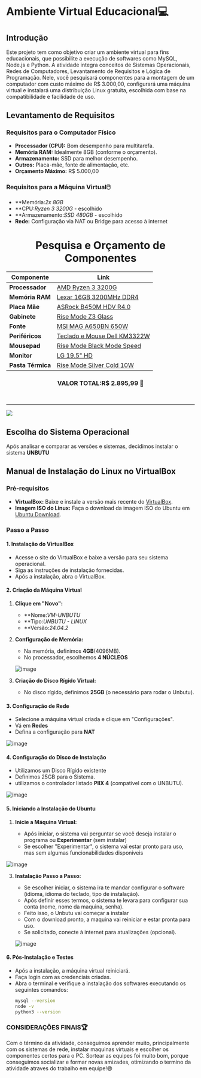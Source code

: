 # Ambiente Virtual Educacional💻

## Introdução
Este projeto tem como objetivo criar um ambiente virtual para fins educacionais, que possibilite a execução de softwares como MySQL, Node.js e Python. A atividade integra conceitos de Sistemas Operacionais, Redes de Computadores, Levantamento de Requisitos e Lógica de Programação. Nele, você pesquisará componentes para a montagem de um computador com custo máximo de R$ 3.000,00, configurará uma máquina virtual e instalará uma distribuição Linux gratuita, escolhida com base na compatibilidade e facilidade de uso.

## Levantamento de Requisitos

### Requisitos para o Computador Físico
- **Processador (CPU):** Bom desempenho para multitarefa.
- **Memória RAM:** Idealmente 8GB (conforme o orçamento).
- **Armazenamento:** SSD para melhor desempenho.
- **Outros:** Placa-mãe, fonte de alimentação, etc.
- **Orçamento Máximo:** R$ 5.000,00

### Requisitos para a Máquina Virtual🖱️
- **Memória:*2x 8GB* 
- **CPU:*Ryzen 3 3200G* - escolhido
- **Armazenamento:*SSD 480GB* - escolhido 
- **Rede:** Configuração via NAT ou Bridge para acesso à internet


<div align="center">
  
# Pesquisa e Orçamento de Componentes



| Componente       | Link                                                                                                                |
|------------------|---------------------------------------------------------------------------------------------------------------------|
| **Processador**   | [AMD Ryzen 3 3200G](https://www.kabum.com.br/produto/102248/processador-amd-ryzen-3-3200g-3-6ghz-4ghz-max-turbo-cache-4mb-quad-core-4-threads-am4-yd3200c5fhbox) |
| **Memória RAM**  | [Lexar 16GB 3200MHz DDR4](https://www.kabum.com.br/produto/548589/memoria-ram-lexar-16gb-3200mhz-ddr4-cl22-preto-ld4au016g-b3200gsst) |
| **Placa Mãe**    | [ASRock B450M HDV R4.0](https://www.kabum.com.br/produto/111107/placa-mae-asrock-b450m-hdv-r4-0-amd-am4-micro-atx-ddr4-preto-90-mxb9n0-a0uayz) |
| **Gabinete**     | [Rise Mode Z3 Glass](https://www.kabum.com.br/produto/204669/gabinete-gamer-rise-mode-z3-glass-lateral-em-vidro-fume-preto-rm-z03-03-fb) |
| **Fonte**        | [MSI MAG A650BN 650W](https://www.kabum.com.br/produto/369658/fonte-msi-mag-a650bn-650w-80-plus-bronze-pfc-ativo-com-cabo-preto-306-7zp2b22-ce0) |
| **Periféricos**  | [Teclado e Mouse Dell KM3322W](https://www.dell.com/pt-br/shop/teclado-e-mouse-sem-fio-dell-km3322w/apd/580-bbbb/acess%C3%B3rios-para-computador) |
| **Mousepad**     | [Rise Mode Black Mode Speed](https://www.kabum.com.br/produto/111142/mousepad-gamer-rise-mode-black-mode-speed-estendido-900x300mm-rg-mp-06-fbk) |
| **Monitor**      | [LG 19.5" HD](https://www.kabum.com.br/produto/119721/monitor-lg-19-5-hd-60hz-2ms-vga-hdmi-ajuste-de-inclinacao-reader-mode-screen-split-preto-20mk400h-b) |
| **Pasta Térmica**| [Rise Mode Silver Cold 10W](https://www.kabum.com.br/produto/506055/pasta-termica-rise-mode-silver-cold-10w-5g-cinza-rm-tg-10-cld?utm_id=21585251035&gad_source=1&gclid=Cj0KCQiAwtu9BhC8ARIsAI9JHangVjx2e1eSPPzkcimck1ciFRJEKLrlhUm4MOMaTW0k3ma5Vlt-I9MaAgPSEALw_wcB) |



### VALOR TOTAL:R$ 2.895,99 💸

</div>

<br>

---


![](https://rocketz.com.br/rails/active_storage/blobs/proxy/eyJfcmFpbHMiOnsibWVzc2FnZSI6IkJBaHBBalVCIiwiZXhwIjpudWxsLCJwdXIiOiJibG9iX2lkIn19--a127337310f1d02bf5dfe101345ad521f2504037/pc-gamer-atlas-2.jpg)



  



## Escolha do Sistema Operacional
Após analisar e comparar as versões e sistemas, decidimos instalar o sistema **UNBUTU**

## Manual de Instalação do Linux no VirtualBox

### Pré-requisitos
- **VirtualBox:** Baixe e instale a versão mais recente do [VirtualBox](https://www.virtualbox.org/).
- **Imagem ISO do Linux:** Faça o download da imagem ISO do Ubuntu em [Ubuntu Download](https://ubuntu.com/download).

### Passo a Passo

#### 1. Instalação do VirtualBox
- Acesse o site do VirtualBox e baixe a versão para seu sistema operacional.
- Siga as instruções de instalação fornecidas.
- Após a instalação, abra o VirtualBox.

#### 2. Criação da Máquina Virtual
1. **Clique em "Novo":**
   - **Nome:*VM-UNBUTU* 
   - **Tipo:*UNBUTU - LINUX*
   - **Versão:*24.04.2* 

2. **Configuração de Memória:**
   - Na memória, definimos **4GB**(4096MB).
   - No processador, escolhemos **4 NÚCLEOS**
  
   ![image](https://github.com/user-attachments/assets/4c49a286-eb47-4ed1-813a-6dffb1297ac1)


3. **Criação do Disco Rígido Virtual:**
   - No disco rígido, definimos **25GB** (o necessário para rodar o Unbutu).

#### 3. Configuração de Rede

- Selecione a máquina virtual criada e clique em "Configurações".
- Vá em **Redes**
- Defina a configuração para **NAT**

![image](https://github.com/user-attachments/assets/e85e0cf4-d9c9-4c5b-970a-b6e8cd307fcc)



#### 4. Configuração do Disco de Instalação
- Utilizamos um Disco Rígido existente
- Definimos 25GB para o Sistema.
- utilizamos o controlador listado **PIIX 4** (compativel com o UNBUTU).

![image](https://github.com/user-attachments/assets/af91e977-b65c-4494-9efe-95d8ba8e10e7)


#### 5. Iniciando a Instalação do Ubuntu

1. **Inicie a Máquina Virtual:**
   
   - Após iniciar, o sistema vai perguntar se você deseja instalar o programa ou **Experimentar** (sem instalar)
   - Se escolher "Experimentar", o sistema vai estar pronto para uso, mas sem algumas funcionabilidades disponiveis
  

  ![image](https://github.com/user-attachments/assets/788bd42c-2da8-4fa4-bc78-4097f147e26a)

     
3. **Instalação Passo a Passo:**
   
   - Se escolher iniciar, o sistema ira te mandar configurar o software (idioma, idioma do teclado, tipo de instalação).
   - Após definir esses termos, o sistema te levara para configurar sua conta (nome, nome da maquina, senha).
   - Feito isso, o Unbutu vai começar a instalar
   - Com o download pronto, a maquina vai reiniciar e estar pronta para uso.
   - Se solicitado, conecte à internet para atualizações (opcional).
  
   ![image](https://github.com/user-attachments/assets/4230308e-3589-4d98-a1d4-13ace4c7aab5)


#### 6. Pós-Instalação e Testes
- Após a instalação, a máquina virtual reiniciará.
- Faça login com as credenciais criadas.
- Abra o terminal e verifique a instalação dos softwares executando os seguintes comandos:
  ```bash
  mysql --version
  node -v
  python3 --version


### CONSIDERAÇÕES FINAIS🏆

Com o término da atividade, conseguimos aprender muito, principalmente com os sistemas de rede, instalar maquinas virtuais e escolher os componentes certos para o PC. Sortear as equipes foi muito bom, porque conseguimos socializar e formar novas amizades, otimizando o termino da atividade atraves do trabalho em equipe!😄
